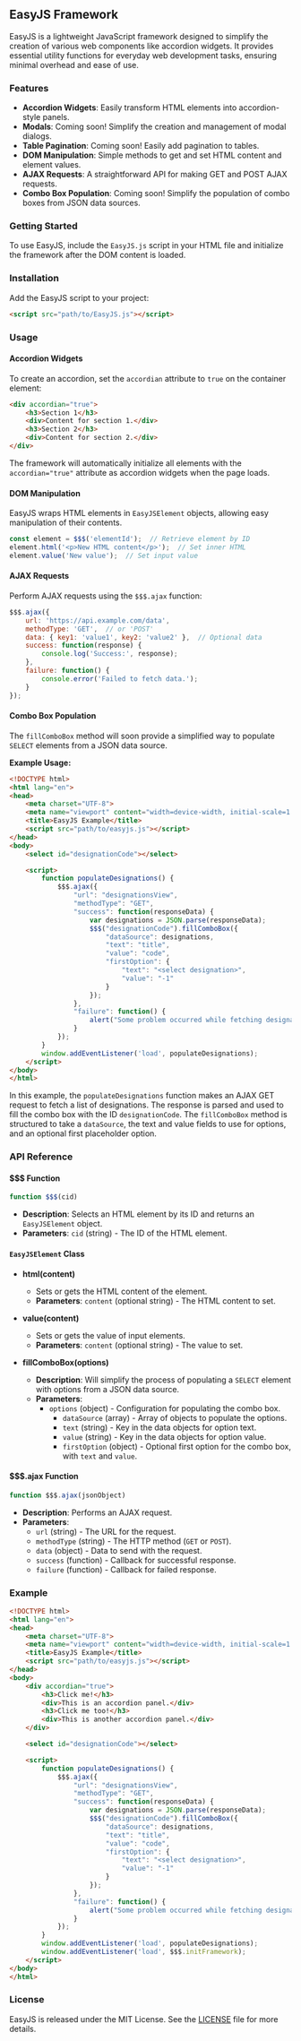 ## EasyJS Framework

EasyJS is a lightweight JavaScript framework designed to simplify the creation of various web components like accordion widgets. It provides essential utility functions for everyday web development tasks, ensuring minimal overhead and ease of use.

### Features

- **Accordion Widgets**: Easily transform HTML elements into accordion-style panels.
- **Modals**: Coming soon! Simplify the creation and management of modal dialogs.
- **Table Pagination**: Coming soon! Easily add pagination to tables.
- **DOM Manipulation**: Simple methods to get and set HTML content and element values.
- **AJAX Requests**: A straightforward API for making GET and POST AJAX requests.
- **Combo Box Population**: Coming soon! Simplify the population of combo boxes from JSON data sources.

### Getting Started

To use EasyJS, include the `EasyJS.js` script in your HTML file and initialize the framework after the DOM content is loaded.

### Installation

Add the EasyJS script to your project:

```html
<script src="path/to/EasyJS.js"></script>
```

### Usage

#### Accordion Widgets

To create an accordion, set the `accordian` attribute to `true` on the container element:

```html
<div accordian="true">
    <h3>Section 1</h3>
    <div>Content for section 1.</div>
    <h3>Section 2</h3>
    <div>Content for section 2.</div>
</div>
```

The framework will automatically initialize all elements with the `accordian="true"` attribute as accordion widgets when the page loads.

#### DOM Manipulation

EasyJS wraps HTML elements in `EasyJSElement` objects, allowing easy manipulation of their contents.

```javascript
const element = $$$('elementId');  // Retrieve element by ID
element.html('<p>New HTML content</p>');  // Set inner HTML
element.value('New value');  // Set input value
```

#### AJAX Requests

Perform AJAX requests using the `$$$.ajax` function:

```javascript
$$$.ajax({
    url: 'https://api.example.com/data',
    methodType: 'GET',  // or 'POST'
    data: { key1: 'value1', key2: 'value2' },  // Optional data
    success: function(response) {
        console.log('Success:', response);
    },
    failure: function() {
        console.error('Failed to fetch data.');
    }
});
```

#### Combo Box Population

The `fillComboBox` method will soon provide a simplified way to populate `SELECT` elements from a JSON data source.

**Example Usage:**

```html
<!DOCTYPE html>
<html lang="en">
<head>
    <meta charset="UTF-8">
    <meta name="viewport" content="width=device-width, initial-scale=1.0">
    <title>EasyJS Example</title>
    <script src="path/to/easyjs.js"></script>
</head>
<body>
    <select id="designationCode"></select>

    <script>
        function populateDesignations() {
            $$$.ajax({
                "url": "designationsView",
                "methodType": "GET",
                "success": function(responseData) {
                    var designations = JSON.parse(responseData);
                    $$$("designationCode").fillComboBox({
                        "dataSource": designations,
                        "text": "title",
                        "value": "code",
                        "firstOption": {
                            "text": "<select designation>",
                            "value": "-1"
                        }
                    });
                },
                "failure": function() {
                    alert("Some problem occurred while fetching designations.");
                }
            });
        }
        window.addEventListener('load', populateDesignations);
    </script>
</body>
</html>
```

In this example, the `populateDesignations` function makes an AJAX GET request to fetch a list of designations. The response is parsed and used to fill the combo box with the ID `designationCode`. The `fillComboBox` method is structured to take a `dataSource`, the text and value fields to use for options, and an optional first placeholder option.

### API Reference

#### $$$ Function

```javascript
function $$$(cid)
```

- **Description**: Selects an HTML element by its ID and returns an `EasyJSElement` object.
- **Parameters**: `cid` (string) - The ID of the HTML element.

#### `EasyJSElement` Class

- **html(content)**
  - Sets or gets the HTML content of the element.
  - **Parameters**: `content` (optional string) - The HTML content to set.

- **value(content)**
  - Sets or gets the value of input elements.
  - **Parameters**: `content` (optional string) - The value to set.

- **fillComboBox(options)**
  - **Description**: Will simplify the process of populating a `SELECT` element with options from a JSON data source.
  - **Parameters**:
    - `options` (object) - Configuration for populating the combo box.
      - `dataSource` (array) - Array of objects to populate the options.
      - `text` (string) - Key in the data objects for option text.
      - `value` (string) - Key in the data objects for option value.
      - `firstOption` (object) - Optional first option for the combo box, with `text` and `value`.

#### $$$.ajax Function

```javascript
function $$$.ajax(jsonObject)
```

- **Description**: Performs an AJAX request.
- **Parameters**:
  - `url` (string) - The URL for the request.
  - `methodType` (string) - The HTTP method (`GET` or `POST`).
  - `data` (object) - Data to send with the request.
  - `success` (function) - Callback for successful response.
  - `failure` (function) - Callback for failed response.

### Example

```html
<!DOCTYPE html>
<html lang="en">
<head>
    <meta charset="UTF-8">
    <meta name="viewport" content="width=device-width, initial-scale=1.0">
    <title>EasyJS Example</title>
    <script src="path/to/easyjs.js"></script>
</head>
<body>
    <div accordian="true">
        <h3>Click me!</h3>
        <div>This is an accordion panel.</div>
        <h3>Click me too!</h3>
        <div>This is another accordion panel.</div>
    </div>

    <select id="designationCode"></select>

    <script>
        function populateDesignations() {
            $$$.ajax({
                "url": "designationsView",
                "methodType": "GET",
                "success": function(responseData) {
                    var designations = JSON.parse(responseData);
                    $$$("designationCode").fillComboBox({
                        "dataSource": designations,
                        "text": "title",
                        "value": "code",
                        "firstOption": {
                            "text": "<select designation>",
                            "value": "-1"
                        }
                    });
                },
                "failure": function() {
                    alert("Some problem occurred while fetching designations.");
                }
            });
        }
        window.addEventListener('load', populateDesignations);
        window.addEventListener('load', $$$.initFramework);
    </script>
</body>
</html>
```

### License

EasyJS is released under the MIT License. See the [LICENSE](LICENSE) file for more details.



